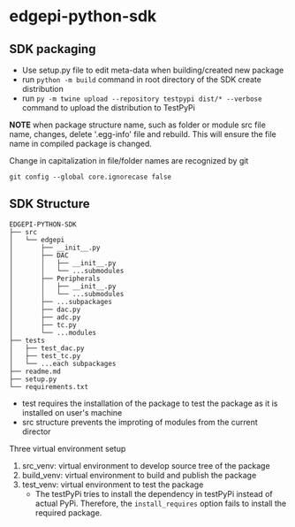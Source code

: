 # edgepi-python-sdk

## SDK packaging

- Use setup.py file to edit meta-data when building/created new package
- run ```python -m build``` command in root directory of the SDK create distribution
- run ```py -m twine upload --repository testpypi dist/* --verbose``` command to upload the distribution to TestPyPi

__NOTE__ when package structure name, such as folder or module src file name, changes, delete '.egg-info' file and rebuild. This will ensure the file name in compiled package is changed.

Change in capitalization in file/folder names are recognized by git
```
git config --global core.ignorecase false
```

## SDK Structure
```
EDGEPI-PYTHON-SDK
├── src
│   └── edgepi
│       ├── __init__.py
│       ├── DAC
│       │   ├── __init__.py
│       │   └── ...submodules
│       ├── Peripherals
│       │   ├── __init__.py
│       │   └── ...submodules
│       ├── ...subpackages
│       ├── dac.py
│       ├── adc.py
│       ├── tc.py
│       └── ...modules
├── tests
│   ├── test_dac.py
│   ├── test_tc.py
│   └── ...each subpackages
├── readme.md
├── setup.py
└── requirements.txt
```

- test requires the installation of the package to test the package as it is installed on user's machine
- src structure prevents the improting of modules from the current director


Three virtual environment setup
1. src_venv: virtual environment to develop source tree of the package
2. build_venv: virtual environment to build and publish the package
3. test_venv: virtual environment to test the package
   - The testPyPi tries to install the dependency in testPyPi instead of actual PyPi. Therefore, the `install_requires` option fails to install the required package. 